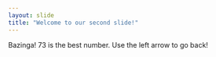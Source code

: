 ```yaml
---
layout: slide
title: "Welcome to our second slide!"
---
```

Bazinga!  73 is the best number.
Use the left arrow to go back!
